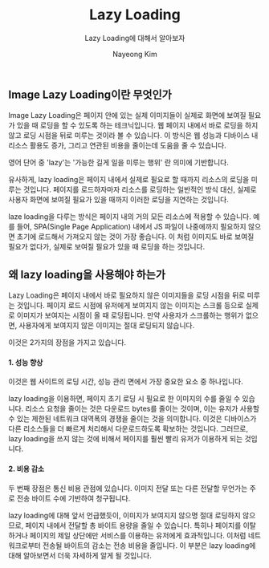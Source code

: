 ﻿---
layout: post
title: Lazy Loading
subtitle : Lazy Loading에 대해서 알아보자
tags: [front-end]
author: Nayeong Kim
comments : False
---
## Image Lazy Loading이란 무엇인가

Image Lazy Loading은 페이지 안에 있는 실제 이미지들이 실제로 화면에 보여질 필요가 있을 때 로딩을 할 수 있도록 하는 테크닉입니다. 웹 페이지 내에서 바로 로딩을 하지 않고 로딩 시점을 뒤로 미루는 것이라 볼 수 있습니다. 이 방식은 웹 성능과 디바이스 내 리소스 활용도 증가, 그리고 연관된 비용을 줄이는데 도움을 줄 수 있습니다.

영어 단어 중 'lazy'는 '가능한 길게 일을 미루는 행위' 란 의미에 기반합니다.

유사하게, lazy loading은 페이지 내에서 실제로 필요로 할 때까지 리소스의 로딩을 미루는 것입니다. 페이지를 로드하자마자 리소스를 로딩하는 일반적인 방식 대신, 실제로 사용자 화면에 보여질 필요가 있을 때까지 이러한 로딩을 지연하는 것입니다.

laze loading을 다루는 방식은 페이지 내의 거의 모든 리소스에 적용할 수 있습니다. 예를 들어, SPA(Single Page Application) 내에서 JS 파일이 나중에까지 필요하지 않으면 초기에 로드해서 가져오지 않는 것이 가장 좋습니다. 이 처럼 이미지도 바로 보여질 필요가 없다가, 실제로 보여질 필요가 있을 때 로딩을 하는 것입니다.

## 왜 lazy loading을 사용해야 하는가

Lazy Loading은 페이지 내에서 바로 필요하지 않은 이미지들을 로딩 시점을 뒤로 미루는 것입니다. 페이지 로드 시점에 유저에게 보여지지 않는 이미지는 스크롤 등으로 실제로 이미지가 보여지는 시점이 올 때 로딩됩니다. 만약 사용자가 스크롤하는 행위가 없으면, 사용자에게 보여지지 않은 이미지는 절대 로딩되지 않습니다.

이것은 2가지의 장점을 가지고 있습니다.

#### **1. 성능 향상**

이것은 웹 사이트의 로딩 시간, 성능 관리 면에서 가장 중요한 요소 중 하나입니다.

lazy loading을 이용하면, 페이지 초기 로딩 시 필요로 한 이미지의 수를 줄일 수 있습니다. 리소스 요청을 줄이는 것은 다운로드 bytes를 줄이는 것이며, 이는 유저가 사용할 수 있는 제한된 네트워크 대역폭의 경쟁을 줄이는 것을 의미합니다. 이것은 디바이스가 다른 리소스들을 더 빠르게 처리해서 다운로드하도록 확보하는 것입니다. 그러므로, lazy loading을 쓰지 않는 것에 비해서 페이지를 훨씬 빨리 유저가 이용하게 되는 것입니다.

#### **2. 비용 감소**

두 번째 장점은 통신 비용 관점에 있습니다. 이미지 전달 또는 다른 전달할 무언가는 주로 전송 바이트 수에 기반하여 청구됩니다.

lazy loading에 대해 앞서 언급했듯이, 이미지가 보여지지 않으명 절대 로딩하지 않으므로, 페이지 내에서 전달할 총 바이트 용량을 줄일 수 있습니다. 특히나 페이지를 이탈하거나 페이지의 제일 상단에만 서비스를 이용하는 유저에게 효과적입니다. 이처럼 네트워크로부터 전송될 바이트의 감소는 전송 비용을 줄입니다. 이 부분은 lazy loading에 대해 알아보면서 더욱 자세하게 알게 될 것입니다.
